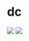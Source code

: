 # dc



![](https://media.giphy.com/media/v1.Y2lkPTc5MGI3NjExcGo1N3BwejFoemRtZGZlYmZ5bngyZnlhc3RnYTFvbzU5MmlsZnNtdSZlcD12MV9pbnRlcm5hbF9naWZfYnlfaWQmY3Q9Zw/UZQCbV4OW1mXdHJNPS/giphy.gif)
![](https://tenor.com/bEhL6.gif)
